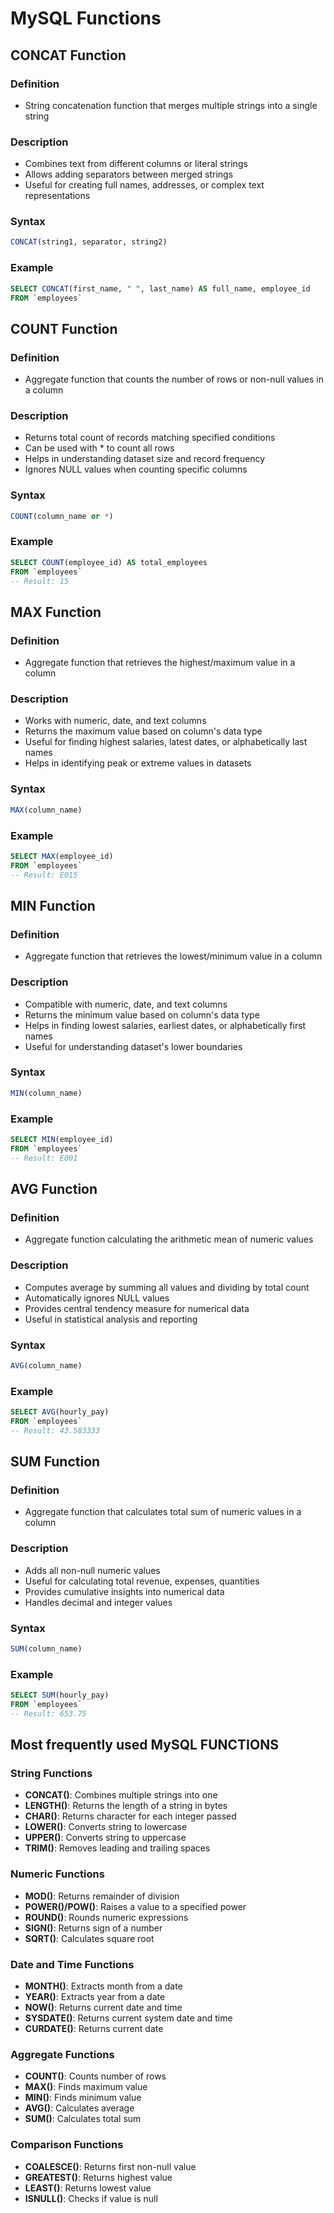 # MySQL Functions 

## CONCAT Function
### Definition
- String concatenation function that merges multiple strings into a single string

### Description
- Combines text from different columns or literal strings
- Allows adding separators between merged strings
- Useful for creating full names, addresses, or complex text representations

### Syntax
```sql
CONCAT(string1, separator, string2)
```

### Example
```sql
SELECT CONCAT(first_name, " ", last_name) AS full_name, employee_id 
FROM `employees`
```

## COUNT Function
### Definition
- Aggregate function that counts the number of rows or non-null values in a column

### Description
- Returns total count of records matching specified conditions
- Can be used with * to count all rows
- Helps in understanding dataset size and record frequency
- Ignores NULL values when counting specific columns

### Syntax
```sql
COUNT(column_name or *)
```

### Example
```sql
SELECT COUNT(employee_id) AS total_employees 
FROM `employees` 
-- Result: 15
```

## MAX Function
### Definition
- Aggregate function that retrieves the highest/maximum value in a column

### Description
- Works with numeric, date, and text columns
- Returns the maximum value based on column's data type
- Useful for finding highest salaries, latest dates, or alphabetically last names
- Helps in identifying peak or extreme values in datasets

### Syntax
```sql
MAX(column_name)
```

### Example
```sql
SELECT MAX(employee_id) 
FROM `employees`
-- Result: E015
```

## MIN Function
### Definition
- Aggregate function that retrieves the lowest/minimum value in a column

### Description
- Compatible with numeric, date, and text columns
- Returns the minimum value based on column's data type
- Helps in finding lowest salaries, earliest dates, or alphabetically first names
- Useful for understanding dataset's lower boundaries

### Syntax
```sql
MIN(column_name)
```

### Example
```sql
SELECT MIN(employee_id) 
FROM `employees`
-- Result: E001
```

## AVG Function
### Definition
- Aggregate function calculating the arithmetic mean of numeric values

### Description
- Computes average by summing all values and dividing by total count
- Automatically ignores NULL values
- Provides central tendency measure for numerical data
- Useful in statistical analysis and reporting

### Syntax
```sql
AVG(column_name)
```

### Example
```sql
SELECT AVG(hourly_pay) 
FROM `employees`
-- Result: 43.583333
```

## SUM Function
### Definition
- Aggregate function that calculates total sum of numeric values in a column

### Description
- Adds all non-null numeric values
- Useful for calculating total revenue, expenses, quantities
- Provides cumulative insights into numerical data
- Handles decimal and integer values

### Syntax
```sql
SUM(column_name)
```

### Example
```sql
SELECT SUM(hourly_pay) 
FROM `employees`
-- Result: 653.75
```

## Most frequently used MySQL FUNCTIONS

### String Functions
- **CONCAT()**: Combines multiple strings into one
- **LENGTH()**: Returns the length of a string in bytes
- **CHAR()**: Returns character for each integer passed
- **LOWER()**: Converts string to lowercase
- **UPPER()**: Converts string to uppercase
- **TRIM()**: Removes leading and trailing spaces

### Numeric Functions
- **MOD()**: Returns remainder of division
- **POWER()/POW()**: Raises a value to a specified power
- **ROUND()**: Rounds numeric expressions
- **SIGN()**: Returns sign of a number
- **SQRT()**: Calculates square root

### Date and Time Functions
- **MONTH()**: Extracts month from a date
- **YEAR()**: Extracts year from a date
- **NOW()**: Returns current date and time
- **SYSDATE()**: Returns current system date and time
- **CURDATE()**: Returns current date

### Aggregate Functions
- **COUNT()**: Counts number of rows
- **MAX()**: Finds maximum value
- **MIN()**: Finds minimum value
- **AVG()**: Calculates average
- **SUM()**: Calculates total sum

### Comparison Functions
- **COALESCE()**: Returns first non-null value
- **GREATEST()**: Returns highest value
- **LEAST()**: Returns lowest value
- **ISNULL()**: Checks if value is null